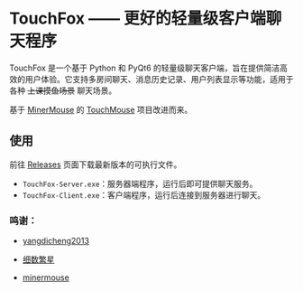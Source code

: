 # TouchFox —— 更好的轻量级客户端聊天程序

TouchFox 是一个基于 Python 和 PyQt6 的轻量级聊天客户端，旨在提供简洁高效的用户体验。它支持多房间聊天、消息历史记录、用户列表显示等功能，适用于各种 ~~上课摸鱼场景~~ 聊天场景。

基于 [MinerMouse](https://www.luogu.com.cn/user/1203704) 的 [TouchMouse](https://github.com/mouse-m/TouchMouse/) 项目改进而来。

## 使用
前往 [Releases](https://github.com/ILoveScratch2/TouchFox/releases) 页面下载最新版本的可执行文件。

- `TouchFox-Server.exe`：服务器端程序，运行后即可提供聊天服务。
- `TouchFox-Client.exe`：客户端程序，运行后连接到服务器进行聊天。


### 鸣谢：

- [yangdicheng2013](https://www.luogu.com.cn/user/1268479)

- [细数繁星](https://www.luogu.com.cn/user/824363)

- [minermouse](https://www.luogu.com.cn/user/1203704)

